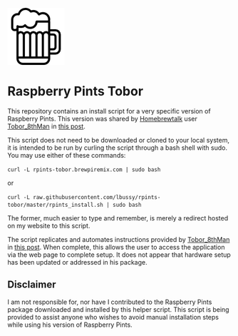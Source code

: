 ![](icon.png)
# Raspberry Pints Tobor

This repository contains an install script for a very specific version of Raspberry Pints.  This version was shared by [Homebrewtalk](https://www.homebrewtalk.com) user [Tobor_8thMan](https://www.homebrewtalk.com/forum/members/tobor_8thman.148827/) in [this post](https://www.homebrewtalk.com/forum/threads/version-2-release-raspberrypints-digital-taplist-solution.487694/page-116#post-8609646).

This script does not need to be downloaded or cloned to your local system, it is intended to be run by curling the script through a bash shell with sudo.  You may use either of these commands:

`curl -L rpints-tobor.brewpiremix.com | sudo bash`

or

`curl -L raw.githubusercontent.com/lbussy/rpints-tobor/master/rpints_install.sh | sudo bash`

The former, much easier to type and remember, is merely a redirect hosted on my website to this script.

The script replicates and automates instructions provided by [Tobor_8thMan](https://www.homebrewtalk.com/forum/members/tobor_8thman.148827/) in [this post](https://www.homebrewtalk.com/forum/threads/version-2-release-raspberrypints-digital-taplist-solution.487694/page-116#post-8611274).  When complete, this allows the user to access the application via the web page to complete setup.  It does not appear that hardware setup has been updated or addressed in his package.

## Disclaimer
I am not responsible for, nor have I contributed to the Raspberry Pints package downloaded and installed by this helper script.  This script is being provided to assist anyone who wishes to avoid manual installation steps while using his version of Raspberry Pints.
